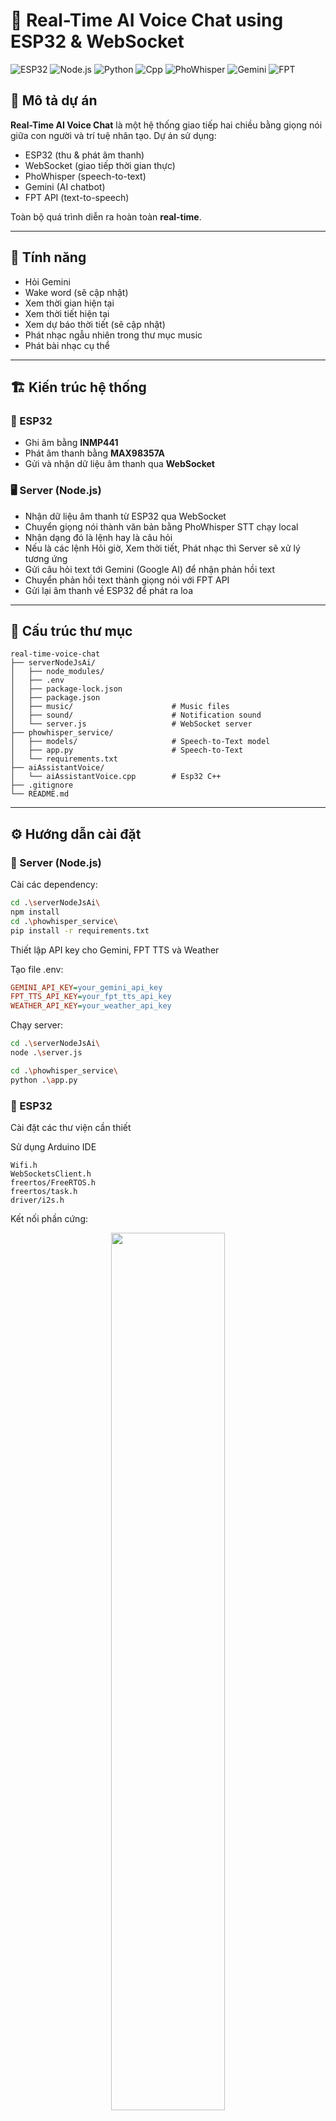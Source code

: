 # 🤖 Real-Time AI Voice Chat using ESP32 & WebSocket

![ESP32](https://img.shields.io/badge/ESP32-RealTime-lightblue)
![Node.js](https://img.shields.io/badge/Node.js-Server-yellowgreen)
![Python](https://img.shields.io/badge/Python-Server-blue)
![Cpp](https://img.shields.io/badge/Cpp-Hardware-violet)
![PhoWhisper](https://img.shields.io/badge/PhoWhisper-STT-red)
![Gemini](https://img.shields.io/badge/Gemini-AI-green)
![FPT](https://img.shields.io/badge/FPT-TTS-blueviolet)

## 🧠 Mô tả dự án

**Real-Time AI Voice Chat** là một hệ thống giao tiếp hai chiều bằng giọng nói giữa con người và trí tuệ nhân tạo. Dự án sử dụng:

- ESP32 (thu & phát âm thanh)
- WebSocket (giao tiếp thời gian thực)
- PhoWhisper (speech-to-text)
- Gemini (AI chatbot)
- FPT API (text-to-speech)

Toàn bộ quá trình diễn ra hoàn toàn **real-time**.

---

## 🚀 Tính năng
- Hỏi Gemini
- Wake word (sẽ cập nhật)
- Xem thời gian hiện tại
- Xem thời tiết hiện tại
- Xem dự báo thời tiết (sẽ cập nhật)
- Phát nhạc ngẫu nhiên trong thư mục music
- Phát bài nhạc cụ thể

---

## 🏗️ Kiến trúc hệ thống

### 📡 ESP32
- Ghi âm bằng **INMP441**
- Phát âm thanh bằng **MAX98357A**
- Gửi và nhận dữ liệu âm thanh qua **WebSocket**

### 🖥️ Server (Node.js)
- Nhận dữ liệu âm thanh từ ESP32 qua WebSocket
- Chuyển giọng nói thành văn bản bằng PhoWhisper STT chạy local
- Nhận dạng đó là lệnh hay là câu hỏi
- Nếu là các lệnh Hỏi giờ, Xem thời tiết, Phát nhạc thì Server sẽ xử lý tương ứng
- Gửi câu hỏi text tới Gemini (Google AI) để nhận phản hồi text
- Chuyển phản hồi text thành giọng nói với FPT API
- Gửi lại âm thanh về ESP32 để phát ra loa

---

## 📁 Cấu trúc thư mục
    real-time-voice-chat
    ├── serverNodeJsAi/
    │   ├── node_modules/
    │   ├── .env
    │   ├── package-lock.json
    │   ├── package.json
    │   ├── music/                      # Music files
    │   ├── sound/                      # Notification sound
    │   └── server.js                   # WebSocket server
    ├── phowhisper_service/
    │   ├── models/                     # Speech-to-Text model
    │   ├── app.py                      # Speech-to-Text
    │   └── requirements.txt                   
    ├── aiAssistantVoice/
    │   └── aiAssistantVoice.cpp        # Esp32 C++
    ├── .gitignore
    └── README.md
---

## ⚙️ Hướng dẫn cài đặt

### 🔧 Server (Node.js)

Cài các dependency:
```bash
cd .\serverNodeJsAi\
npm install
cd .\phowhisper_service\
pip install -r requirements.txt
```

Thiết lập API key cho Gemini, FPT TTS và Weather

Tạo file .env:
```ini
GEMINI_API_KEY=your_gemini_api_key
FPT_TTS_API_KEY=your_fpt_tts_api_key
WEATHER_API_KEY=your_weather_api_key
```
Chạy server:
```bash
cd .\serverNodeJsAi\
node .\server.js
```

```bash
cd .\phowhisper_service\
python .\app.py
```
### 📲 ESP32
Cài đặt các thư viện cần thiết

Sử dụng Arduino IDE

    Wifi.h
    WebSocketsClient.h
    freertos/FreeRTOS.h
    freertos/task.h
    driver/i2s.h

Kết nối phần cứng:

<p align="center">
  <img src="https://github.com/user-attachments/assets/922f9d24-55e0-47dd-a36e-287696f1e439" alt="" width="60%">
</p>

**Đang cập nhật...**
